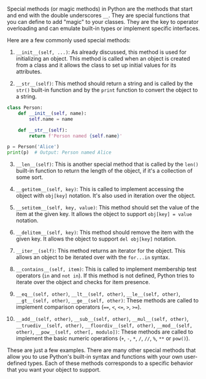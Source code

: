 Special methods (or magic methods) in Python are the methods that start and end with the double underscores `__`. They are special functions that you can define to add "magic" to your classes. They are the key to operator overloading and can emulate built-in types or implement specific interfaces.

Here are a few commonly used special methods:

1. `__init__(self, ...)`: As already discussed, this method is used for initializing an object. This method is called when an object is created from a class and it allows the class to set up initial values for its attributes.

2. `__str__(self)`: This method should return a string and is called by the `str()` built-in function and by the `print` function to convert the object to a string.

```python
class Person:
    def __init__(self, name):
        self.name = name

    def __str__(self):
        return f'Person named {self.name}'

p = Person('Alice')
print(p)  # Output: Person named Alice
```

3. `__len__(self)`: This is another special method that is called by the `len()` built-in function to return the length of the object, if it's a collection of some sort.

4. `__getitem__(self, key)`: This is called to implement accessing the object with `obj[key]` notation. It's also used in iteration over the object.

5. `__setitem__(self, key, value)`: This method should set the value of the item at the given key. It allows the object to support `obj[key] = value` notation.

6. `__delitem__(self, key)`: This method should remove the item with the given key. It allows the object to support `del obj[key]` notation.

7. `__iter__(self)`: This method returns an iterator for the object. This allows an object to be iterated over with the `for...in` syntax.

8. `__contains__(self, item)`: This is called to implement membership test operators (`in` and `not in`). If this method is not defined, Python tries to iterate over the object and checks for item presence.

9. `__eq__(self, other)`, `__lt__(self, other)`, `__le__(self, other)`, `__gt__(self, other)`, `__ge__(self, other)`: These methods are called to implement comparison operators (`==`, `<`, `<=`, `>`, `>=`).

10. `__add__(self, other)`, `__sub__(self, other)`, `__mul__(self, other)`, `__truediv__(self, other)`, `__floordiv__(self, other)`, `__mod__(self, other)`, `__pow__(self, other[, modulo])`: These methods are called to implement the basic numeric operations (`+`, `-`, `*`, `/`, `//`, `%`, `**` or `pow()`).

These are just a few examples. There are many other special methods that allow you to use Python's built-in syntax and functions with your own user-defined types. Each of these methods corresponds to a specific behavior that you want your object to support.
